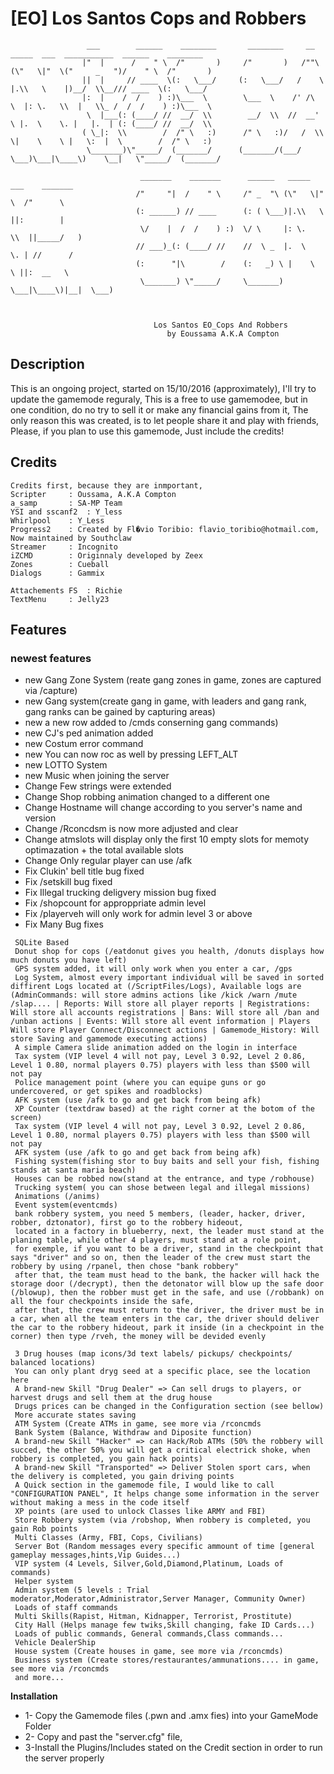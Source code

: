 # [EO] Los Santos Cops and Robbers
					 ___        ______    ________       ________     __      _____  ___  ___________  ______    ________
					|"  |      /    " \  /"       )     /"       )   /""\    (\"   \|"  \("     _   ")/    " \  /"       )
					||  |     // ____  \(:   \___/     (:   \___/   /    \   |.\\   \    |)__/  \\__/// ____  \(:   \___/
					|:  |    /  /    ) :)\___  \        \___  \    /' /\  \  |: \.   \\  |   \\_ /  /  /    ) :)\___  \
					 \  |___(: (____/ //  __/  \\        __/  \\  //  __'  \ |.  \    \. |   |.  | (: (____/ //  __/  \\
					( \_|:  \\        /  /" \   :)      /" \   :)/   /  \\  \|    \    \ |   \:  |  \        /  /" \   :)
					 \_______)\"_____/  (_______/      (_______/(___/    \___)\___|\____\)    \__|   \"_____/  (_______/

								 _______    _______  	 ______   _____  ___    _______
								/"     "|  /    " \  	/" _  "\ (\"   \|"  \  /"      \
								(: ______) // ____    	(: ( \___)|.\\   \    ||:        |
								 \/    |  /  /    ) :)	\/ \     |: \.   \\  ||_____/   )
								// ___)_(: (____/ // 	//  \ _  |.  \    \. | //      /
								(:      "|\        / 	(:   _) \ |    \    \ ||:  __   \
								 \_______) \"_____/   	\_______) \___|\____\)|__|  \___)



									Los Santos EO_Cops And Robbers
									   by Eoussama A.K.A Compton


## Description

This is an ongoing project, started on 15/10/2016 (approximately), I'll try to update the gamemode reguraly, This is a free to use gamemodee, but in one condition, do no try to sell it or make any financial gains from it, The only reason this was created, is to let people share it and play with friends, Please, if you plan to use this gamemode, Just include the credits!


 ## Credits
 ```
 Credits first, because they are inmportant,
 Scripter 	  : Oussama, A.K.A Compton
 a_samp		  : SA-MP Team
 YSI and sscanf2  : Y_less
 Whirlpool	  : Y_Less
 Progress2	  : Created by Fl�vio Toribio: flavio_toribio@hotmail.com, Now maintained by Southclaw
 Streamer 	  : Incognito
 iZCMD	  	  : Originnaly developed by Zeex
 Zones    	  : Cueball
 Dialogs  	  : Gammix

 Attachements FS  : Richie
 TextMenu	  : Jelly23
```

 ## Features
 
 ### newest features
 

 * new Gang Zone System (reate gang zones in game, zones are captured via /capture)
 * new Gang system(create gang in game, with leaders and gang rank, gang ranks can be gained by capturing areas)
 * new a new row added to /cmds conserning gang commands)
 * new CJ's ped animation added
 * new Costum error command
 * new You can now roc as well by pressing LEFT_ALT 
 * new LOTTO System
 * new Music when joining the server
 * Change Few strings were extended
 * Change Shop robbing animation changed to a different one
 * Change Hostname will change according to you server's name and version
 * Change /Rconcdsm is now more adjusted and clear
 * Change atmslots will display only the first 10 empty slots for memoty optimazation + the total available slots
 * Change Only regular player can use /afk 
 * Fix Clukin' bell title bug fixed
 * Fix /setskill bug fixed
 * Fix Illegal trucking deligvery mission bug fixed
 * Fix /shopcount for approppriate admin level
 * Fix /playerveh will only work for admin level 3 or above
 * Fix Many Bug fixes
```
 SQLite Based
 Donut shop for cops (/eatdonut gives you health, /donuts displays how much donuts you have left)
 GPS system added, it will only work when you enter a car, /gps
 Log System, almost every important individual will be saved in sorted diffirent Logs located at (/ScriptFiles/Logs), Available logs are (AdminCommands: will store admins actions like /kick /warn /mute /slap.... | Reports: Will store all player reports | Registrations: Will store all accounts registrations | Bans: Will store all /ban and /unban actions | Events: Will store all event information | Players Will store Player Connect/Disconnect actions | Gamemode_History: Will store Saving and gamemode executing actions)
 A simple Camera slide animation added on the login in interface
 Tax system (VIP level 4 will not pay, Level 3 0.92, Level 2 0.86, Level 1 0.80, normal players 0.75) players with less than $500 will not pay
 Police management point (where you can equipe guns or go undercovered, or get spikes and roadblocks)
 AFK system (use /afk to go and get back from being afk)
 XP Counter (textdraw based) at the right corner at the botom of the screen)
 Tax system (VIP level 4 will not pay, Level 3 0.92, Level 2 0.86, Level 1 0.80, normal players 0.75) players with less than $500 will not pay
 AFK system (use /afk to go and get back from being afk)
 Fishing system(fishing stor to buy baits and sell your fish, fishing stands at santa maria beach)
 Houses can be robbed now(stand at the entrance, and type /robhouse)
 Trucking system( you can shose between legal and illegal missions)
 Animations (/anims)
 Event system(eventcmds)
 bank robbery system, you need 5 members, (leader, hacker, driver, robber, dztonator), first go to the robbery hideout,
 located in a factory in blueberry, next, the leader must stand at the planing table, while other 4 players, must stand at a role point,
 for exemple, if you want to be a driver, stand in the checkpoint that says "driver" and so on, then the leader of the crew must start the robbery by using /rpanel, then chose "bank robbery"
 after that, the team must head to the bank, the hacker will hack the storage door (/decrypt), then the detonator will blow up the safe door (/blowup), then the robber must get in the safe, and use (/robbank) on all the four checkpoints inside the safe,
 after that, the crew must return to the driver, the driver must be in a car, when all the team enters in the car, the driver should deliver the car to the robbery hideout, park it inside (in a checkpoint in the corner) then type /rveh, the money will be devided evenly

 3 Drug houses (map icons/3d text labels/ pickups/ checkpoints/ balanced locations)
 You can only plant dryg seed at a specific place, see the location here
 A brand-new Skill "Drug Dealer" => Can sell drugs to players, or harvest drugs and sell them at the drug house
 Drugs prices can be changed in the Configuration section (see bellow)
 More accurate states saving
 ATM System (Create ATMs in game, see more via /rconcmds
 Bank System (Balance, Withdraw and Diposite function)
 A brand-new Skill "Hacker" => can Hack/Rob ATMs (50% the robbery will succed, the other 50% you will get a critical electrick shoke, when robbery is completed, you gain hack points)
 A brand-new Skill "Transported" => Deliver Stolen sport cars, when the delivery is completed, you gain driving points
 A Quick section in the gamemode file, I would like to call "CONFIGURATION PANEL", It helps change some information in the server without making a mess in the code itself
 XP points (are used to unlock Classes like ARMY and FBI)
 Store Robbery system (via /robshop, When robbery is completed, you gain Rob points
 Multi Classes (Army, FBI, Cops, Civilians)
 Server Bot (Random messages every specific ammount of time [general gameplay messages,hints,Vip Guides...)
 VIP system (4 Levels, Silver,Gold,Diamond,Platinum, Loads of commands)
 Helper system
 Admin system (5 levels : Trial moderator,Moderator,Administrator,Server Manager, Community Owner)
 Loads of staff commands
 Multi Skills(Rapist, Hitman, Kidnapper, Terrorist, Prostitute)
 City Hall (Helps manage few twiks,Skill changing, fake ID Cards...)
 Loads of public commands, General commands,Class commands...
 Vehicle DealerShip
 House system (Create houses in game, see more via /rconcmds)
 Business system (Create stores/restaurantes/ammunations.... in game, see more via /rconcmds
 and more...
```
 **Installation**
 + 1- Copy the Gamemode files (.pwn and .amx fies) into your GameMode Folder
 + 2- Copy and past the "server.cfg" file,
 + 3-Install the Plugins/Includes stated on the Credit section in order to run the server properly
